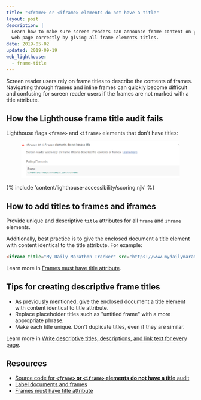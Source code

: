 ```yaml
---
title: "<frame> or <iframe> elements do not have a title"
layout: post
description: |
  Learn how to make sure screen readers can announce frame content on your
  web page correctly by giving all frame elements titles.
date: 2019-05-02
updated: 2019-09-19
web_lighthouse:
  - frame-title
---
```


Screen reader users rely on frame titles to describe the contents of frames.
Navigating through frames and inline frames can quickly become difficult and confusing
for screen reader users if the frames are not marked with a title attribute.

## How the Lighthouse frame title audit fails

Lighthouse flags `<frame>` and `<iframe>` elements that don't have titles:

<figure class="w-figure">
  <img class="w-screenshot" src="frame-title.png" alt="Lighthouse audit showing frame or iframe doesn't have a title element">
</figure>

{% include 'content/lighthouse-accessibility/scoring.njk' %}

## How to add titles to frames and iframes

Provide unique and descriptive `title` attributes for all `frame` and `iframe` elements.

Additionally, best practice is to give the enclosed document a title element
with content identical to the title attribute.
For example:

```html
<iframe title="My Daily Marathon Tracker" src="https://www.mydailymarathontracker.com/"></iframe>
```

Learn more in [Frames must have title attribute](https://dequeuniversity.com/rules/axe/3.3/frame-title).

## Tips for creating descriptive frame titles

- As previously mentioned, give the enclosed document a title element with content identical to title attribute.
- Replace placeholder titles such as "untitled frame" with a more appropriate phrase.
- Make each title unique. Don't duplicate titles, even if they are similar.

Learn more in
[Write descriptive titles, descriptions, and link text for every page](/write-descriptive-text).

## Resources

- [Source code for **`<frame>` or `<iframe>` elements do not have a title** audit](https://github.com/GoogleChrome/lighthouse/blob/master/lighthouse-core/audits/accessibility/frame-title.js)
- [Label documents and frames](/labels-and-text-alternatives#label-documents-and-frames)
- [Frames must have title attribute](https://dequeuniversity.com/rules/axe/3.3/frame-title)
